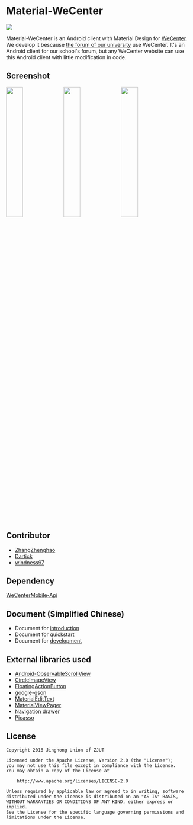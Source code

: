 # Material-WeCenter
<img src="https://raw.githubusercontent.com/ZhangZhenghao/Material-WeCenter/master/app/src/main/res/mipmap-xxhdpi/ic_launcher.png">

Material-WeCenter is an Android client with Material Design for [WeCenter](http://www.wecenter.com/). We develop it bescause [the forum of our university](http://bbs.zjut.edu.cn/) use WeCenter. It's an Android client for our school's forum, but any WeCenter website can use this Android client with little modification in code.
## Screenshot
<img src="https://raw.githubusercontent.com/ZhangZhenghao/Material-WeCenter/master/screenshot/Screenshot_2016-01-13-20-53-27.png" width="30%" height="30%">    <img src="https://raw.githubusercontent.com/ZhangZhenghao/Material-WeCenter/master/screenshot/Screenshot_2016-01-13-21-15-18.png" width="30%" height="30%">    <img src="https://raw.githubusercontent.com/ZhangZhenghao/Material-WeCenter/master/screenshot/Screenshot_2016-01-13-21-16-57.png" width="30%" height="30%">

## Contributor
- [ZhangZhenghao](https://github.com/ZhangZhenghao)
- [Dartick](https://github.com/Dartick)
- [windness97](https://github.com/windness97)

## Dependency
[WeCenterMobile-Api](https://github.com/ifLab/WeCenterMobile-Api)
## Document (Simplified Chinese)
- Document for [introduction](https://github.com/ZhangZhenghao/Material-WeCenter/wiki)
- Document for [quickstart](https://github.com/ZhangZhenghao/Material-WeCenter/wiki/0-Quickstart)
- Document for [development](https://github.com/ZhangZhenghao/Material-WeCenter/wiki/1-Architecture)

## External libraries used
- [Android-ObservableScrollView](https://github.com/ksoichiro/Android-ObservableScrollView)
- [CircleImageView](https://github.com/hdodenhof/CircleImageView)
- [FloatingActionButton](https://github.com/Clans/FloatingActionButton)
- [google-gson](https://github.com/google/gson)
- [MaterialEditText](https://github.com/rengwuxian/MaterialEditText)
- [MaterialViewPager](https://github.com/florent37/MaterialViewPager)
- [Navigation drawer](https://github.com/rudsonlive/NavigationDrawer-MaterialDesign)
- [Picasso](https://github.com/square/picasso)

## License
    Copyright 2016 Jinghong Union of ZJUT
    
    Licensed under the Apache License, Version 2.0 (the "License");
    you may not use this file except in compliance with the License.
    You may obtain a copy of the License at
    
        http://www.apache.org/licenses/LICENSE-2.0
    
    Unless required by applicable law or agreed to in writing, software
    distributed under the License is distributed on an "AS IS" BASIS,
    WITHOUT WARRANTIES OR CONDITIONS OF ANY KIND, either express or implied.
    See the License for the specific language governing permissions and
    limitations under the License.
